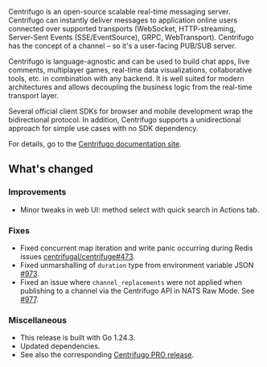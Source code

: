 Centrifugo is an open-source scalable real-time messaging server. Centrifugo can instantly deliver messages to application online users connected over supported transports (WebSocket, HTTP-streaming, Server-Sent Events (SSE/EventSource), GRPC, WebTransport). Centrifugo has the concept of a channel – so it's a user-facing PUB/SUB server.

Centrifugo is language-agnostic and can be used to build chat apps, live comments, multiplayer games, real-time data visualizations, collaborative tools, etc. in combination with any backend. It is well suited for modern architectures and allows decoupling the business logic from the real-time transport layer.

Several official client SDKs for browser and mobile development wrap the bidirectional protocol. In addition, Centrifugo supports a unidirectional approach for simple use cases with no SDK dependency.

For details, go to the [Centrifugo documentation site](https://centrifugal.dev).

## What's changed

### Improvements

* Minor tweaks in web UI: method select with quick search in Actions tab.

### Fixes

* Fixed concurrent map iteration and write panic occurring during Redis issues [centrifugal/centrifuge#473](https://github.com/centrifugal/centrifuge/pull/473).
* Fixed unmarshalling of `duration` type from environment variable JSON [#973](https://github.com/centrifugal/centrifugo/pull/973).
* Fixed an issue where `channel_replacements` were not applied when publishing to a channel via the Centrifugo API in NATS Raw Mode. See [#977](https://github.com/centrifugal/centrifugo/issues/977).

### Miscellaneous

* This release is built with Go 1.24.3.
* Updated dependencies.
* See also the corresponding [Centrifugo PRO release](https://github.com/centrifugal/centrifugo-pro/releases/tag/v6.2.1).
